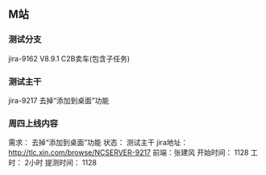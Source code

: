 ## M站
### 测试分支
jira-9162 V8.9.1 C2B卖车(包含子任务)
### 测试主干
jira-9217 去掉“添加到桌面”功能


### 周四上线内容
需求： 去掉“添加到桌面”功能 
状态： 测试主干 
jira地址：http://tlc.xin.com/browse/NCSERVER-9217
前端：张建风 
开始时间： 1128 
工时： 2小时 
提测时间： 1128

